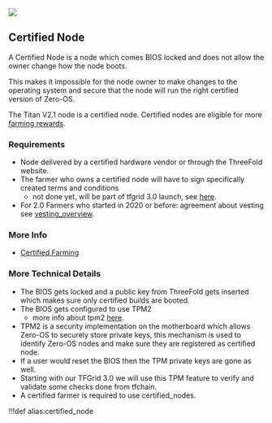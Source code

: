 ![](img/farming_solutions.jpg)

## Certified Node

A Certified Node is a node which comes BIOS locked and does not allow the owner change how the node boots.  

This makes it impossible for the node owner to make changes to the operating system and secure that the node will run the right certified version of Zero-OS.  

The Titan V2.1 node is a certified node.  Certified nodes are eligible for more [farming rewards](farming_reward).

### Requirements

- Node delivered by a certified hardware vendor or through the ThreeFold website.
- The farmer who owns a certified node will have to sign specifically created terms and conditions
  - not done yet, will be part of tfgrid 3.0 launch, see [here](farming_certification_terms_conditions).
- For 2.0 Farmers who started in 2020 or before: agreement about vesting see [vesting_overview](vesting_overview).

### More Info

- [Certified Farming](certified_farming)

### More Technical Details

- The BIOS gets locked and a public key from ThreeFold gets inserted which makes sure only certified builds are booted.
- The BIOS gets configured to use TPM2 
  - more info about tpm2 [here](https://www.usenix.org/system/files/conference/usenixsecurity16/sec16_paper_raj.pdf).
- TPM2 is a security implementation on the motherboard which allows Zero-OS to securely store private keys, this mechanism is used to identify Zero-OS nodes and make sure they are registered as certified node.
- If a user would reset the BIOS then the TPM private keys are gone as well.
- Starting with our TFGrid 3.0 we will use this TPM feature to verify and validate some checks done from tfchain.
- A certified farmer is required to use certified_nodes.


!!!def alias:certified_node
